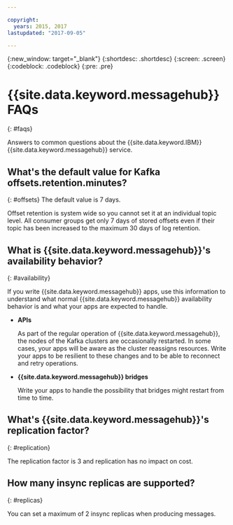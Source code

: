 ```yaml
---

copyright:
  years: 2015, 2017
lastupdated: "2017-09-05"

---
```


{:new_window: target="_blank"}
{:shortdesc: .shortdesc}
{:screen: .screen}
{:codeblock: .codeblock}
{:pre: .pre}

# {{site.data.keyword.messagehub}} FAQs
{: #faqs}

Answers to common questions about the {{site.data.keyword.IBM}} {{site.data.keyword.messagehub}} service.

## What's the default value for Kafka offsets.retention.minutes?
{: #offsets}
The default value is 7 days. 

Offset retention is system wide so you cannot set it at an individual topic level. All consumer groups get only 7 days of stored offsets even if their topic has been increased to the maximum 30 days of log retention. 

## What is {{site.data.keyword.messagehub}}'s availability behavior?
{: #availability}

If you write {{site.data.keyword.messagehub}} apps, use this information to understand what normal {{site.data.keyword.messagehub}} availability behavior is and what your apps are expected to handle.

* **APIs**

    As part of the regular operation of {{site.data.keyword.messagehub}}, the nodes of the Kafka clusters are occasionally restarted.
    In some cases, your apps will be aware as the cluster reassigns resources. Write your apps to be resilient
    to these changes and to be able to reconnect and retry operations.
	
* **{{site.data.keyword.messagehub}} bridges**

    Write your apps to handle the possibility that bridges might restart from time to time.

## What's {{site.data.keyword.messagehub}}'s replication factor? 
{: #replication}

The replication factor is 3 and replication has no impact on cost. 

## How many insync replicas are supported? 
{: #replicas}

You can set a maximum of 2 insync replicas when producing messages.
